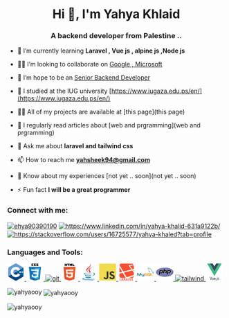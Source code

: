 <h1 align="center">Hi 👋, I'm Yahya Khlaid</h1>
<h3 align="center">A backend developer from Palestine ..</h3>


- 🌱 I’m currently learning **Laravel , Vue js , alpine js ,Node js**

- 👨‍💻 I’m looking to collaborate on [Google , Microsoft](www.google.com)

- 🤝 I’m hope to be an [Senior Backend Developer](♥♥)

- 🔭 I studied at the IUG university [https://www.iugaza.edu.ps/en/](https://www.iugaza.edu.ps/en/)

- 👨‍💻 All of my projects are available at [this page](this page)

- 📝 I regularly read articles about [web and prgramming](web and prgramming)

- 💬 Ask me about **laravel and tailwind css**

- 📫 How to reach me **yahsheek94@gmail.com**

- 📄 Know about my experiences [not yet .. soon](not yet .. soon)

- ⚡ Fun fact **I will be a great programmer**

<h3 align="left">Connect with me:</h3>
<p align="left">
<a href="https://twitter.com/ehya90390190" target="blank"><img align="center" src="https://raw.githubusercontent.com/rahuldkjain/github-profile-readme-generator/master/src/images/icons/Social/twitter.svg" alt="ehya90390190" height="30" width="40" /></a>
<a href="https://linkedin.com/in/https://www.linkedin.com/in/yahya-khalid-631a9122b/" target="blank"><img align="center" src="https://raw.githubusercontent.com/rahuldkjain/github-profile-readme-generator/master/src/images/icons/Social/linked-in-alt.svg" alt="https://www.linkedin.com/in/yahya-khalid-631a9122b/" height="30" width="40" /></a>
<a href="https://stackoverflow.com/users/https://stackoverflow.com/users/16725577/yahya-khaled?tab=profile" target="blank"><img align="center" src="https://raw.githubusercontent.com/rahuldkjain/github-profile-readme-generator/master/src/images/icons/Social/stack-overflow.svg" alt="https://stackoverflow.com/users/16725577/yahya-khaled?tab=profile" height="30" width="40" /></a>
</p>

<h3 align="left">Languages and Tools:</h3>
<p align="left"> <a href="https://www.w3schools.com/cpp/" target="_blank" rel="noreferrer"> <img src="https://raw.githubusercontent.com/devicons/devicon/master/icons/cplusplus/cplusplus-original.svg" alt="cplusplus" width="40" height="40"/> </a> <a href="https://www.w3schools.com/css/" target="_blank" rel="noreferrer"> <img src="https://raw.githubusercontent.com/devicons/devicon/master/icons/css3/css3-original-wordmark.svg" alt="css3" width="40" height="40"/> </a> <a href="https://git-scm.com/" target="_blank" rel="noreferrer"> <img src="https://www.vectorlogo.zone/logos/git-scm/git-scm-icon.svg" alt="git" width="40" height="40"/> </a> <a href="https://www.w3.org/html/" target="_blank" rel="noreferrer"> <img src="https://raw.githubusercontent.com/devicons/devicon/master/icons/html5/html5-original-wordmark.svg" alt="html5" width="40" height="40"/> </a> <a href="https://www.java.com" target="_blank" rel="noreferrer"> <img src="https://raw.githubusercontent.com/devicons/devicon/master/icons/java/java-original.svg" alt="java" width="40" height="40"/> </a> <a href="https://developer.mozilla.org/en-US/docs/Web/JavaScript" target="_blank" rel="noreferrer"> <img src="https://raw.githubusercontent.com/devicons/devicon/master/icons/javascript/javascript-original.svg" alt="javascript" width="40" height="40"/> </a> <a href="https://laravel.com/" target="_blank" rel="noreferrer"> <img src="https://raw.githubusercontent.com/devicons/devicon/master/icons/laravel/laravel-plain-wordmark.svg" alt="laravel" width="40" height="40"/> </a> <a href="https://www.mysql.com/" target="_blank" rel="noreferrer"> <img src="https://raw.githubusercontent.com/devicons/devicon/master/icons/mysql/mysql-original-wordmark.svg" alt="mysql" width="40" height="40"/> </a> <a href="https://www.php.net" target="_blank" rel="noreferrer"> <img src="https://raw.githubusercontent.com/devicons/devicon/master/icons/php/php-original.svg" alt="php" width="40" height="40"/> </a> <a href="https://tailwindcss.com/" target="_blank" rel="noreferrer"> <img src="https://www.vectorlogo.zone/logos/tailwindcss/tailwindcss-icon.svg" alt="tailwind" width="40" height="40"/> </a> <a href="https://vuejs.org/" target="_blank" rel="noreferrer"> <img src="https://raw.githubusercontent.com/devicons/devicon/master/icons/vuejs/vuejs-original-wordmark.svg" alt="vuejs" width="40" height="40"/> </a> </p>

<p><img align="left" src="https://github-readme-stats.vercel.app/api/top-langs?username=yahyaooy&show_icons=true&locale=en&layout=compact" alt="yahyaooy" /></p>

<p>&nbsp;<img align="center" src="https://github-readme-stats.vercel.app/api?username=yahyaooy&show_icons=true&locale=en" alt="yahyaooy" /></p>

<p><img align="center" src="https://github-readme-streak-stats.herokuapp.com/?user=yahyaooy&" alt="yahyaooy" /></p>

